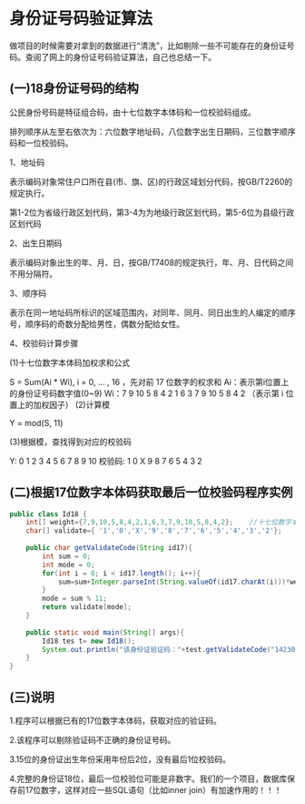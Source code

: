 # 身份证号码验证算法

做项目的时候需要对拿到的数据进行“清洗”，比如剔除一些不可能存在的身份证号码。查阅了网上的身份证号码验证算法，自己也总结一下。


## (一)18身份证号码的结构

公民身份号码是特征组合码，由十七位数字本体码和一位校验码组成。

排列顺序从左至右依次为：六位数字地址码，八位数字出生日期码，三位数字顺序码和一位校验码。

1、地址码

表示编码对象常住户口所在县(市、旗、区)的行政区域划分代码，按GB/T2260的规定执行。

第1-2位为省级行政区划代码，第3-4为为地级行政区划代码，第5-6位为县级行政区划代码

2、出生日期码

表示编码对象出生的年、月、日，按GB/T7408的规定执行，年、月、日代码之间不用分隔符。

3、顺序码

表示在同一地址码所标识的区域范围内，对同年、同月、同日出生的人编定的顺序号，顺序码的奇数分配给男性，偶数分配给女性。

4、校验码计算步骤

(1)十七位数字本体码加权求和公式

S = Sum(Ai * Wi), i = 0, … , 16 ，先对前 17 位数字的权求和
Ai：表示第i位置上的身份证号码数字值(0~9)
Wi：7 9 10 5 8 4 2 1 6 3 7 9 10 5 8 4 2 （表示第 i 位置上的加权因子）
(2)计算模

Y = mod(S, 11)

(3)根据模，查找得到对应的校验码

Y: 0 1 2 3 4 5 6 7 8 9 10
校验码: 1 0 X 9 8 7 6 5 4 3 2


## (二)根据17位数字本体码获取最后一位校验码程序实例

```java
public class Id18 {
    int[] weight={7,9,10,5,8,4,2,1,6,3,7,9,10,5,8,4,2};    //十七位数字本体码权重
    char[] validate={ '1','0','X','9','8','7','6','5','4','3','2'};    //mod11,对应校验码字符值    
    
    public char getValidateCode(String id17){
        int sum = 0;
        int mode = 0;
        for(int i = 0; i < id17.length(); i++){
            sum=sum+Integer.parseInt(String.valueOf(id17.charAt(i)))*weight[i];
        }
        mode = sum % 11;
        return validate[mode];
    }
    
    public static void main(String[] args){
        Id18 tes t= new Id18();
        System.out.println("该身份证验证码："+test.getValidateCode("14230219700101101"));    //该身份证校验码：3
    }
}
```


## (三)说明

1.程序可以根据已有的17位数字本体码，获取对应的验证码。

2.该程序可以剔除验证码不正确的身份证号码。

3.15位的身份证出生年份采用年份后2位，没有最后1位校验码。

4.完整的身份证18位，最后一位校验位可能是非数字。我们的一个项目，数据库保存前17位数字，这样对应一些SQL语句（比如inner join）有加速作用的！！！